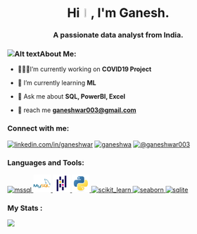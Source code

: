 
<h1 align="center">Hi<img src="https://em-content.zobj.net/source/animated-noto-color-emoji/356/waving-hand_1f44b.gif" width="5%" height="5%"/>, I'm Ganesh.</h1>
<h3 align="center">A passionate data analyst from India.</h3>

<h3 align="left"> <![image](https://user-images.githubusercontent.com/132249223/235851187-37d84c17-bf3f-4809-9c12-398ebf498194.png)>
<p align="right">
  <img src="https://mindsparklemag.com/wp-content/uploads/2018/08/OS_01-1.gif" alt="Alt text"  style="float: left; margin: 0 auto; max-width: 300px">
</p>

About Me:</h3>
- 👨🏻‍💻I’m currently working on **COVID19 Project**

- 🌱 I’m currently learning **ML**

- 💬 Ask me about **SQL, PowerBI, Excel**

- 📧 reach me **ganeshwar003@gmail.com**

<h3 align="left">Connect with me:</h3>
<p align="left">
<a href="https://linkedin.com/in/linkedin.com/in/ganeshwar" target="blank"><img align="center" src="https://raw.githubusercontent.com/rahuldkjain/github-profile-readme-generator/master/src/images/icons/Social/linked-in-alt.svg" alt="linkedin.com/in/ganeshwar" height="30" width="40" /></a>
<a href="https://kaggle.com/ganeshwa" target="blank"><img align="center" src="https://raw.githubusercontent.com/rahuldkjain/github-profile-readme-generator/master/src/images/icons/Social/kaggle.svg" alt="ganeshwa" height="30" width="40" /></a>
<a href="https://www.hackerrank.com/@ganeshwar003" target="blank"><img align="center" src="https://raw.githubusercontent.com/rahuldkjain/github-profile-readme-generator/master/src/images/icons/Social/hackerrank.svg" alt="@ganeshwar003" height="30" width="40" /></a>
</p>

<h3 align="left">Languages and Tools:</h3>
<p align="left"> <a href="https://www.microsoft.com/en-us/sql-server" target="_blank" rel="noreferrer"> <img src="https://www.svgrepo.com/show/303229/microsoft-sql-server-logo.svg" alt="mssql" width="40" height="40"/> </a> <a href="https://www.mysql.com/" target="_blank" rel="noreferrer"> <img src="https://raw.githubusercontent.com/devicons/devicon/master/icons/mysql/mysql-original-wordmark.svg" alt="mysql" width="40" height="40"/> </a> <a href="https://pandas.pydata.org/" target="_blank" rel="noreferrer"> <img src="https://raw.githubusercontent.com/devicons/devicon/2ae2a900d2f041da66e950e4d48052658d850630/icons/pandas/pandas-original.svg" alt="pandas" width="40" height="40"/> </a> <a href="https://www.python.org" target="_blank" rel="noreferrer"> <img src="https://raw.githubusercontent.com/devicons/devicon/master/icons/python/python-original.svg" alt="python" width="40" height="40"/> </a> <a href="https://scikit-learn.org/" target="_blank" rel="noreferrer"> <img src="https://upload.wikimedia.org/wikipedia/commons/0/05/Scikit_learn_logo_small.svg" alt="scikit_learn" width="40" height="40"/> </a> <a href="https://seaborn.pydata.org/" target="_blank" rel="noreferrer"> <img src="https://seaborn.pydata.org/_images/logo-mark-lightbg.svg" alt="seaborn" width="40" height="40"/> </a> <a href="https://www.sqlite.org/" target="_blank" rel="noreferrer"> <img src="https://www.vectorlogo.zone/logos/sqlite/sqlite-icon.svg" alt="sqlite" width="40" height="40"/> </a> </p>

<h3 align="left">  My Stats :</h3>

![](https://github-readme-streak-stats.herokuapp.com/?user=Precious-One&theme=great-gatsby&hide_border=true)<br/>
